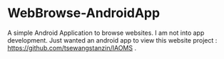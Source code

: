 # WebBrowse-AndroidApp
A simple Android Application to browse websites.  I am not into app development. Just wanted an android app to view this website project : https://github.com/tsewangstanzin/IAOMS   .
